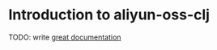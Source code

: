 # Introduction to aliyun-oss-clj

TODO: write [great documentation](http://jacobian.org/writing/what-to-write/)
